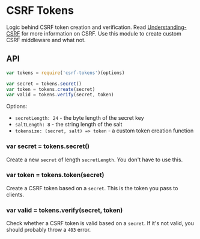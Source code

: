 
# CSRF Tokens

Logic behind CSRF token creation and verification.
Read [Understanding-CSRF](http://www.jongleberry.com/understanding-csrf.html) for more information on CSRF.
Use this module to create custom CSRF middleware and what not.

## API

```js
var tokens = require('csrf-tokens')(options)

var secret = tokens.secret()
var token = tokens.create(secret)
var valid = tokens.verify(secret, token)
```

Options:

- `secretLength: 24` - the byte length of the secret key
- `saltLength: 8` - the string length of the salt
- `tokensize: (secret, salt) => token` - a custom token creation function

### var secret = tokens.secret()

Create a new `secret` of length `secretLength`.
You don't have to use this.

### var token = tokens.token(secret)

Create a CSRF token based on a `secret`.
This is the token you pass to clients.

### var valid = tokens.verify(secret, token)

Check whether a CSRF token is valid based on a `secret`.
If it's not valid, you should probably throw a `403` error.
